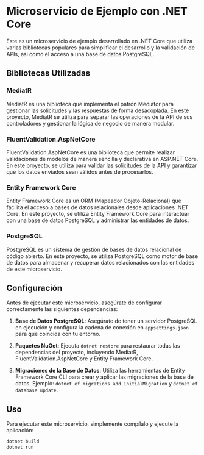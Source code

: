 # Microservicio de Ejemplo con .NET Core

Este es un microservicio de ejemplo desarrollado en .NET Core que utiliza varias bibliotecas populares para simplificar el desarrollo y la validación de APIs, así como el acceso a una base de datos PostgreSQL.

## Bibliotecas Utilizadas

### MediatR
MediatR es una biblioteca que implementa el patrón Mediator para gestionar las solicitudes y las respuestas de forma desacoplada. En este proyecto, MediatR se utiliza para separar las operaciones de la API de sus controladores y gestionar la lógica de negocio de manera modular.

### FluentValidation.AspNetCore
FluentValidation.AspNetCore es una biblioteca que permite realizar validaciones de modelos de manera sencilla y declarativa en ASP.NET Core. En este proyecto, se utiliza para validar las solicitudes de la API y garantizar que los datos enviados sean válidos antes de procesarlos.

### Entity Framework Core
Entity Framework Core es un ORM (Mapeador Objeto-Relacional) que facilita el acceso a bases de datos relacionales desde aplicaciones .NET Core. En este proyecto, se utiliza Entity Framework Core para interactuar con una base de datos PostgreSQL y administrar las entidades de datos.

### PostgreSQL
PostgreSQL es un sistema de gestión de bases de datos relacional de código abierto. En este proyecto, se utiliza PostgreSQL como motor de base de datos para almacenar y recuperar datos relacionados con las entidades de este microservicio.

## Configuración

Antes de ejecutar este microservicio, asegúrate de configurar correctamente las siguientes dependencias:

1. **Base de Datos PostgreSQL**: Asegúrate de tener un servidor PostgreSQL en ejecución y configura la cadena de conexión en `appsettings.json` para que coincida con tu entorno.

2. **Paquetes NuGet**: Ejecuta `dotnet restore` para restaurar todas las dependencias del proyecto, incluyendo MediatR, FluentValidation.AspNetCore y Entity Framework Core.

3. **Migraciones de la Base de Datos**: Utiliza las herramientas de Entity Framework Core CLI para crear y aplicar las migraciones de la base de datos. Ejemplo: `dotnet ef migrations add InitialMigration` y `dotnet ef database update`.

## Uso

Para ejecutar este microservicio, simplemente compílalo y ejecute la aplicación:

```bash
dotnet build
dotnet run
